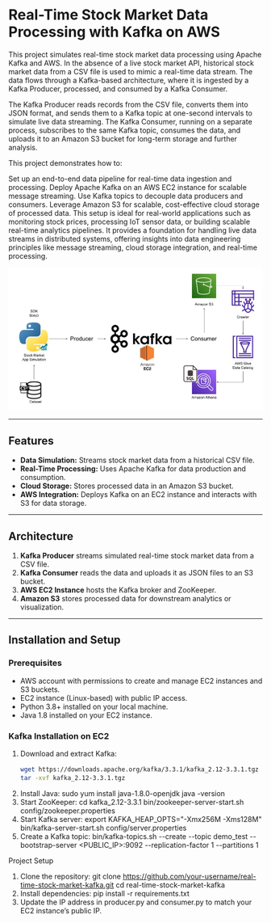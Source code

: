 # Real-Time Stock Market Data Processing with Kafka on AWS

This project simulates real-time stock market data processing using Apache Kafka and AWS. In the absence of a live stock market API, historical stock market data from a CSV file is used to mimic a real-time data stream. The data flows through a Kafka-based architecture, where it is ingested by a Kafka Producer, processed, and consumed by a Kafka Consumer.

The Kafka Producer reads records from the CSV file, converts them into JSON format, and sends them to a Kafka topic at one-second intervals to simulate live data streaming. The Kafka Consumer, running on a separate process, subscribes to the same Kafka topic, consumes the data, and uploads it to an Amazon S3 bucket for long-term storage and further analysis.

This project demonstrates how to:

  Set up an end-to-end data pipeline for real-time data ingestion and processing.
  Deploy Apache Kafka on an AWS EC2 instance for scalable message streaming.
  Use Kafka topics to decouple data producers and consumers.
  Leverage Amazon S3 for scalable, cost-effective cloud storage of processed data.
  This setup is ideal for real-world applications such as monitoring stock prices, processing IoT sensor data, or building scalable real-time analytics pipelines. It provides a foundation for handling live data streams in distributed systems, offering insights into data engineering principles like message streaming, cloud storage integration, and real-time processing.

  <img src="Architecture.jpg">

---

## Features
- **Data Simulation:** Streams stock market data from a historical CSV file.
- **Real-Time Processing:** Uses Apache Kafka for data production and consumption.
- **Cloud Storage:** Stores processed data in an Amazon S3 bucket.
- **AWS Integration:** Deploys Kafka on an EC2 instance and interacts with S3 for data storage.

---

## Architecture
1. **Kafka Producer** streams simulated real-time stock market data from a CSV file.
2. **Kafka Consumer** reads the data and uploads it as JSON files to an S3 bucket.
3. **AWS EC2 Instance** hosts the Kafka broker and ZooKeeper.
4. **Amazon S3** stores processed data for downstream analytics or visualization.

---

## Installation and Setup

### Prerequisites
- AWS account with permissions to create and manage EC2 instances and S3 buckets.
- EC2 instance (Linux-based) with public IP access.
- Python 3.8+ installed on your local machine.
- Java 1.8 installed on your EC2 instance.

### Kafka Installation on EC2
1. Download and extract Kafka:
   ```bash
   wget https://downloads.apache.org/kafka/3.3.1/kafka_2.12-3.3.1.tgz
   tar -xvf kafka_2.12-3.3.1.tgz
2. Install Java:
  sudo yum install java-1.8.0-openjdk
  java -version
3. Start ZooKeeper:
  cd kafka_2.12-3.3.1
  bin/zookeeper-server-start.sh config/zookeeper.properties
4. Start Kafka server:
  export KAFKA_HEAP_OPTS="-Xmx256M -Xms128M"
  bin/kafka-server-start.sh config/server.properties
5. Create a Kafka topic:
  bin/kafka-topics.sh --create --topic demo_test --bootstrap-server <PUBLIC_IP>:9092 --replication-factor 1 --partitions 1

Project Setup
1. Clone the repository:
    git clone https://github.com/your-username/real-time-stock-market-kafka.git
    cd real-time-stock-market-kafka
2. Install dependencies:
    pip install -r requirements.txt
3. Update the IP address in producer.py and consumer.py to match your EC2 instance’s public IP.
